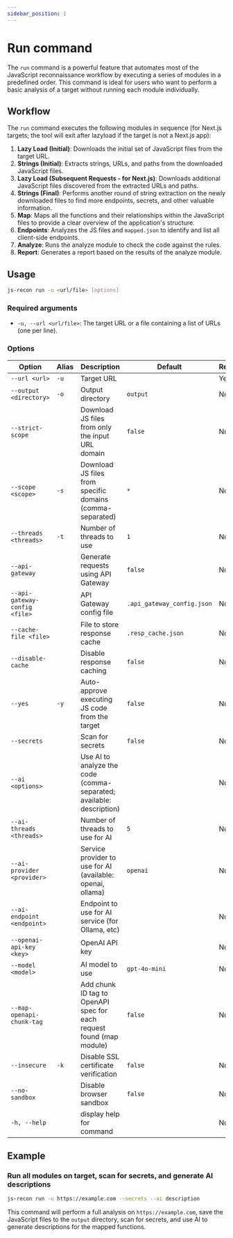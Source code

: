 ```yaml
---
sidebar_position: 1
---
```


# Run command

The `run` command is a powerful feature that automates most of the JavaScript reconnaissance workflow by executing a series of modules in a predefined order. This command is ideal for users who want to perform a basic analysis of a target without running each module individually.

## Workflow

The `run` command executes the following modules in sequence (for Next.js targets; the tool will exit after lazyload if the target is not a Next.js app):

1.  **Lazy Load (Initial)**: Downloads the initial set of JavaScript files from the target URL.
1.  **Strings (Initial)**: Extracts strings, URLs, and paths from the downloaded JavaScript files.
1.  **Lazy Load (Subsequent Requests - for Next.js)**: Downloads additional JavaScript files discovered from the extracted URLs and paths.
1.  **Strings (Final)**: Performs another round of string extraction on the newly downloaded files to find more endpoints, secrets, and other valuable information.
1.  **Map**: Maps all the functions and their relationships within the JavaScript files to provide a clear overview of the application's structure.
1.  **Endpoints**: Analyzes the JS files and `mapped.json` to identify and list all client-side endpoints.
1.  **Analyze**: Runs the analyze module to check the code against the rules.
1.  **Report**: Generates a report based on the results of the analyze module.

## Usage

```bash
js-recon run -u <url/file> [options]
```

### Required arguments

- `-u, --url <url/file>`: The target URL or a file containing a list of URLs (one per line).

### Options

| Option                        | Alias | Description                                                          | Default                    | Required |
| ----------------------------- | ----- | -------------------------------------------------------------------- | -------------------------- | -------- |
| `--url <url>`                 | `-u`  | Target URL                                                           |                            | Yes      |
| `--output <directory>`        | `-o`  | Output directory                                                     | `output`                   | No       |
| `--strict-scope`              |       | Download JS files from only the input URL domain                     | `false`                    | No       |
| `--scope <scope>`             | `-s`  | Download JS files from specific domains (comma-separated)            | `*`                        | No       |
| `--threads <threads>`         | `-t`  | Number of threads to use                                             | `1`                        | No       |
| `--api-gateway`               |       | Generate requests using API Gateway                                  | `false`                    | No       |
| `--api-gateway-config <file>` |       | API Gateway config file                                              | `.api_gateway_config.json` | No       |
| `--cache-file <file>`         |       | File to store response cache                                         | `.resp_cache.json`         | No       |
| `--disable-cache`             |       | Disable response caching                                             | `false`                    | No       |
| `--yes`                       | `-y`  | Auto-approve executing JS code from the target                       | `false`                    | No       |
| `--secrets`                   |       | Scan for secrets                                                     | `false`                    | No       |
| `--ai <options>`              |       | Use AI to analyze the code (comma-separated; available: description) |                            | No       |
| `--ai-threads <threads>`      |       | Number of threads to use for AI                                      | `5`                        | No       |
| `--ai-provider <provider>`    |       | Service provider to use for AI (available: openai, ollama)           | `openai`                   | No       |
| `--ai-endpoint <endpoint>`    |       | Endpoint to use for AI service (for Ollama, etc)                     |                            | No       |
| `--openai-api-key <key>`      |       | OpenAI API key                                                       |                            | No       |
| `--model <model>`             |       | AI model to use                                                      | `gpt-4o-mini`              | No       |
| `--map-openapi-chunk-tag`     |       | Add chunk ID tag to OpenAPI spec for each request found (map module) | `false`                    | No       |
| `--insecure`                  | `-k`  | Disable SSL certificate verification                                 | `false`                    | No       |
| `--no-sandbox`                |       | Disable browser sandbox                                              | `false`                    | No       |
| `-h, --help`                  |       | display help for command                                             |                            | No       |

## Example

### Run all modules on target, scan for secrets, and generate AI descriptions

```bash
js-recon run -u https://example.com --secrets --ai description
```

This command will perform a full analysis on `https://example.com`, save the JavaScript files to the `output` directory, scan for secrets, and use AI to generate descriptions for the mapped functions.
